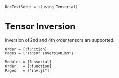 ```@meta
DocTestSetup = :(using Tensorial)
```

# Tensor Inversion

Inversion of 2nd and 4th order tensors are supported.

```@index
Order = [:function]
Pages = ["Tensor Inversion.md"]
```

```@autodocs
Modules = [Tensorial]
Order   = [:function]
Pages   = ["inv.jl"]
```
